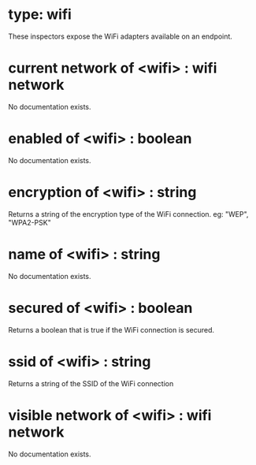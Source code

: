 # type: wifi

These inspectors expose the WiFi adapters available on an endpoint.

# current network of &lt;wifi&gt; : wifi network

No documentation exists.

# enabled of &lt;wifi&gt; : boolean

No documentation exists.

# encryption of &lt;wifi&gt; : string

Returns a string of the encryption type of the WiFi connection. eg: "WEP", "WPA2-PSK"

# name of &lt;wifi&gt; : string

No documentation exists.

# secured of &lt;wifi&gt; : boolean

Returns a boolean that is true if the WiFi connection is secured.

# ssid of &lt;wifi&gt; : string

Returns a string of the SSID of the WiFi connection

# visible network of &lt;wifi&gt; : wifi network

No documentation exists.
